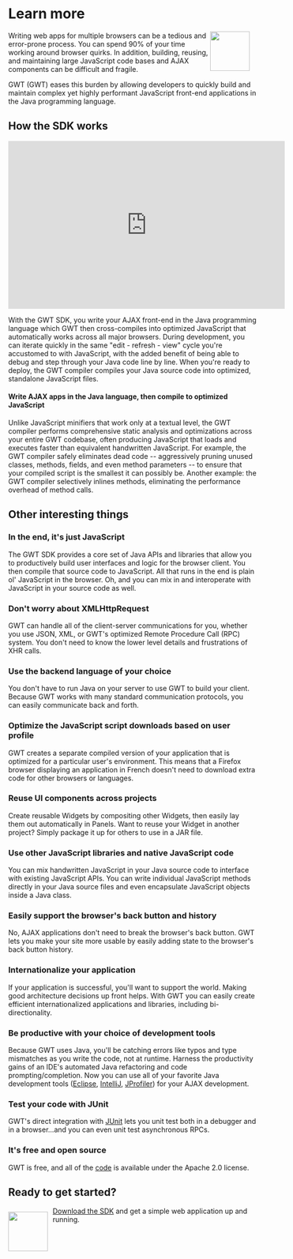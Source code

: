 <style>

div.diagram img {
  margin: 20px;
}

.contents {
  border: none;
}

.contents td {
  border: none;
}

.contents .header {
  font-weight: bold;
}

.flow-img {
  float: left;
  margin: 5px 0px 10px 0px;
  width: 80px;
  height: 80px;
}

.flow {
  margin-left: 85px;
}

.gwt-tools {
  margin-left: 90px;
}

.gwt-tools-head {
  font-weight: bold;
  font-size: 110%;
  margin-bottom: 0.2em;
}
</style>

Learn more
===

<img src="images/sdk-sm.png" style="float: right; width: 80px; height: 80px;
margin-right: 15px;" />

Writing web apps for multiple browsers can be a tedious and error-prone process. You can spend 90% of your time working around browser quirks. In addition, building, reusing, and maintaining large JavaScript code bases and AJAX components can be difficult and fragile. 

GWT (GWT) eases this burden by allowing developers to quickly build and maintain complex yet highly performant JavaScript front-end applications in the Java programming language.

## How the SDK works <a id="how"></a>

<div>
<object width="560" height="340"><param name="movie" value="https://www.youtube.com/v/ShkYDPN5Knc&hl=en_US&fs=1&"></param><param name="allowFullScreen" value="true"></param><param name="allowscriptaccess" value="always"></param><embed src="https://www.youtube.com/v/ShkYDPN5Knc&hl=en_US&fs=1&" type="application/x-shockwave-flash" allowscriptaccess="always" allowfullscreen="true" width="560" height="340"></embed></object>
</div>

With the GWT SDK, you write your AJAX front-end in the Java programming language which GWT then cross-compiles into optimized JavaScript that automatically works across all major browsers. During development, you can iterate quickly in the same "edit - refresh - view" cycle you're accustomed to with JavaScript, with the added benefit of being able to debug and step through your Java code line by line. When you're ready to deploy, the GWT compiler compiles your Java source code into optimized, standalone JavaScript files.

<a id="write"></a>

#### Write AJAX apps in the Java language, then compile to optimized JavaScript

Unlike JavaScript minifiers that work only at a textual level, the GWT compiler performs comprehensive static analysis and optimizations across your entire GWT codebase, often producing JavaScript that loads and executes faster than equivalent handwritten JavaScript. For example, the GWT compiler safely eliminates dead code -- aggressively pruning unused classes, methods, fields, and even method parameters -- to ensure that your compiled script is the smallest it can possibly be. Another example: the GWT compiler selectively inlines methods, eliminating the performance overhead of method calls.  

## Other interesting things

### In the end, it's just JavaScript

The GWT SDK provides a core set of Java APIs and libraries that allow you to productively build user interfaces and logic for the browser client. You then compile that source code to JavaScript. All that runs in the end is plain ol' JavaScript in the browser. Oh, and you can mix in and interoperate with JavaScript in your source code as well. 

### Don't worry about XMLHttpRequest

GWT can handle all of the client-server communications for you, whether you use JSON, XML, or GWT's optimized Remote Procedure Call (RPC) system. You don't need to know the lower level details and frustrations of XHR calls.

### Use the backend language of your choice

You don't have to run Java on your server to use GWT to build your client. Because GWT works with many standard communication protocols, you can easily communicate back and forth. 

### Optimize the JavaScript script downloads based on user profile

GWT creates a separate compiled version of your application that is optimized for a particular user's environment.  This means that a Firefox browser displaying an application in French doesn't need to download extra code for other browsers or languages.

### Reuse UI components across projects

Create reusable Widgets by compositing other Widgets, then easily lay them out automatically in Panels.  Want to reuse your Widget in another project? Simply package it up for others to use in a JAR file.

### Use other JavaScript libraries and native JavaScript code

You can mix handwritten JavaScript in your Java source code to interface with existing JavaScript APIs.  You can write individual JavaScript methods directly in your Java source files and even encapsulate JavaScript objects inside a Java class.

### Easily support the browser's back button and history

No, AJAX applications don't need to break the browser's back button. GWT lets you make your site more usable by easily adding state to the browser's back button history.

### Internationalize your application

If your application is successful, you'll want to support the world. Making good architecture decisions up front helps. With GWT you can easily create efficient internationalized applications and libraries, including bi-directionality.

### Be productive with your choice of development tools

Because GWT uses Java, you'll be catching errors like typos and type mismatches as you write the code, not at runtime.  Harness the productivity gains of an IDE's automated Java refactoring and code prompting/completion. Now you can use all of your favorite Java development tools
([Eclipse](http://www.eclipse.org/), [IntelliJ](http://www.jetbrains.com/idea/), [JProfiler](http://www.ej-technologies.com/products/jprofiler/overview.html)) for your AJAX development. 

### Test your code with JUnit

GWT's direct integration with [JUnit](http://www.junit.org/) lets you unit test both in a debugger and in a browser...and you can even unit test asynchronous RPCs.

### It's free and open source

GWT is free, and all of the [code](https://gwt.googlesource.com/) is available under the Apache 2.0 license.

## Ready to get started?

<a href="*arted.html">
  <img src="images/arrow-md.png" style="float: left; margin:10px 10px 0px 0px; border-style:none; width: 80px; height: 80px" />
</a>

[Download the SDK](gettingstarted-v2.html) and get a simple web application up and running.

